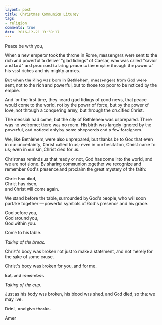 ```yaml
---
layout: post
title: Christmas Communion Liturgy
tags:
- religion
comments: true
date: 2016-12-21 13:38:17
---
```


Peace be with you,

When a new emperor took the throne in Rome, messengers were sent to the rich and powerful to deliver "glad tidings" of Caesar, who was called "savior and lord" and promised to bring peace to the empire through the power of his vast riches and his mighty armies.

But when the King was born in Bethlehem, messengers from God were sent, not to the rich and powerful, but to those too poor to be noticed by the empire.

And for the first time, they heard glad tidings of good news, that peace would come to the world, not by the power of force, but by the power of love, not through a conquering army, but through the crucified Christ.

The messiah had come, but the city of Bethlehem was unprepared. There was no welcome; there was no room. His birth was largely ignored by the powerful, and noticed only by some shepherds and a few foreigners.

We, like Bethlehem, were also unprepared, but thanks be to God that even in our uncertainty, Christ called to us; even in our hesitation, Christ came to us; even in our sin, Christ died for us.

Christmas reminds us that ready or not, God has come into the world, and we are not alone. By sharing communion together we recognize and remember God's presence and proclaim the great mystery of the faith:  

Christ has died,   
Christ has risen,   
and Christ will come again.

We stand before the table, surrounded by God's people, who will soon partake together — powerful symbols of God's presence and his grace.

God before you,  
God around you,  
God within you.

Come to his table.

*Taking of the bread.*

Christ's body was broken not just to make a statement, and not merely for the sake of some cause.

Christ's body was broken for you, and for me.

Eat, and remember.

*Taking of the cup.*

Just as his body was broken, his blood was shed, and God died, so that we may live.

Drink, and give thanks.

Amen

